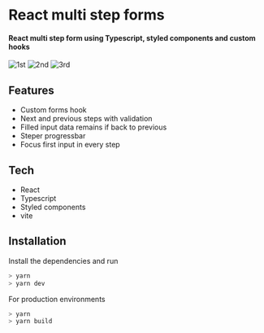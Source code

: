 # React multi step forms
#### React multi step form using Typescript, styled components and custom hooks



![1st](https://user-images.githubusercontent.com/58384619/205483548-78ec3bcc-f6b1-44c0-9140-697296ec80a1.png)
![2nd](https://user-images.githubusercontent.com/58384619/205483550-d8fb336c-7a76-42da-8bc7-e2fb07e9d939.png)
![3rd](https://user-images.githubusercontent.com/58384619/205483552-10873e59-1d82-42f8-82da-ab9cb975b29b.png)


## Features
- Custom forms hook
- Next and previous steps with validation
- Filled input data remains if back to previous 
- Steper progressbar
- Focus first input in every step

## Tech
- React
- Typescript
- Styled components
- vite

## Installation
Install the dependencies and run

```sh
> yarn
> yarn dev
```

For production environments

```sh
> yarn
> yarn build
```

